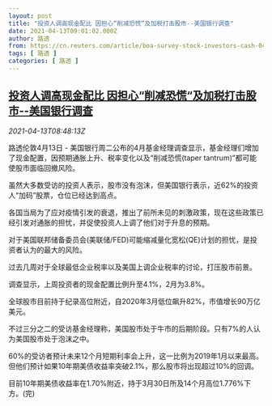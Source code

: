 ```yaml
---
layout: post
title: "投资人调高现金配比 因担心“削减恐慌“及加税打击股市--美国银行调查"
date: 2021-04-13T09:01:02.000Z
author: 路透
from: https://cn.reuters.com/article/boa-survey-stock-investors-cash-0413-idCNKBS2C00XD
tags: [ 路透 ]
categories: [ 路透 ]
---
```

<!--1618304462000-->
[投资人调高现金配比 因担心“削减恐慌“及加税打击股市--美国银行调查](https://cn.reuters.com/article/boa-survey-stock-investors-cash-0413-idCNKBS2C00XD)
------

<div>
<div><i>2021-04-13T08:48:13Z</i></div><p>路透伦敦4月13日 - 美国银行周二公布的4月基金经理调查显示，基金经理们增加了现金配置，因预期通胀上升、税率变化以及“削减恐慌(taper tantrum)”都可能使股市面临回撤风险。</p><p>虽然大多数受访的投资人表示，股市没有泡沫，但美国银行表示，近62%的投资人“加码”股票，仓位已经达到高点。</p><p>各国当局为了应对疫情引发的衰退，推出了前所未见的刺激政策，现在这些政策已经引发对通胀的担忧，并促使投资人上调了他们对于升息的预期。</p><p>对于美国联邦储备委员会(美联储/FED)可能缩减量化宽松(QE)计划的担忧，是投资者认为的最大的风险。</p><p>过去几周对于全球最低企业税率以及美国上调企业税率的讨论，打压股市前景。</p><p>调查显示，上周投资者的现金配置比例升至4.1%，2月为3.8%。</p><p>全球股市目前持于纪录高位附近，自2020年3月低位飙升82%，市值增长90万亿美元。</p><p>不过三分之二的受访基金经理称，美国股市处于牛市的后期阶段。只有7%的人认为美国股市处于泡沫之中。</p><p>60%的受访者预计未来12个月短期利率会上升，这一比例为2019年1月以来最高。但他们预计如果10年期美债收益率突破2.1%，那么股市将出现超过10%的回调。</p><p>目前10年期美债收益率在1.70%附近，持于3月30日所及14个月高位1.776%下方。(完)</p>
</div>
